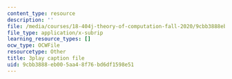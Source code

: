 ```yaml
---
content_type: resource
description: ''
file: /media/courses/18-404j-theory-of-computation-fall-2020/9cbb3888eb005aa48f76bd6df1598e51_TTArY7ojshU.vtt
file_type: application/x-subrip
learning_resource_types: []
ocw_type: OCWFile
resourcetype: Other
title: 3play caption file
uid: 9cbb3888-eb00-5aa4-8f76-bd6df1598e51
---
```

